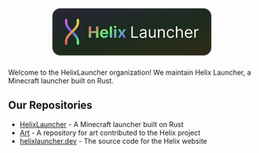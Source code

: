 <h1>
<div align="center">
<img alt="Helix Launcher Banner" src="https://raw.githubusercontent.com/HelixLauncher/Art/main/branding/banner-launcher/banner-launcher_96h.png"></img>
</div>
</h1>

Welcome to the HelixLauncher organization! We maintain Helix Launcher, a Minecraft launcher built on Rust.

## Our Repositories

* [HelixLauncher](https://github.com/HelixLauncher/HelixLauncher) - A Minecraft launcher built on Rust
* [Art](https://github.com/HelixLauncher/Art) - A repository for art contributed to the Helix project
* [helixlauncher.dev](https://github.com/HelixLauncher/helixlauncher.dev) - The source code for the Helix website 
